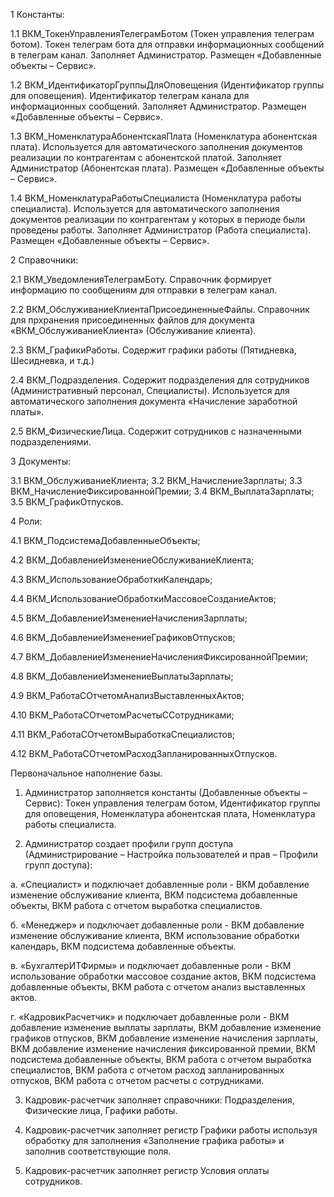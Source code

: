 1 Константы:

1.1 ВКМ_ТокенУправленияТелеграмБотом (Токен управления телеграм ботом). Токен телеграм бота для отправки информационных сообщений в телеграм канал. Заполняет Администратор. Размещен «Добавленные объекты – Сервис».

1.2 ВКМ_ИдентификаторГруппыДляОповещения (Идентификатор группы для оповещения). Идентификатор телеграм канала для информационных сообщений. Заполняет Администратор. Размещен «Добавленные объекты – Сервис».

1.3 ВКМ_НоменклатураАбонентскаяПлата (Номенклатура абонентская плата). Используется для автоматического заполнения документов реализации по контрагентам с абонентской платой. Заполняет Администратор (Абонентская плата). Размещен «Добавленные объекты – Сервис».

1.4 ВКМ_НоменклатураРаботыСпециалиста (Номенклатура работы специалиста). Используется для автоматического заполнения документов реализации по контрагентам у которых в периоде были проведены работы. Заполняет Администратор (Работа специалиста). Размещен «Добавленные объекты – Сервис».

2 Справочники:

2.1 ВКМ_УведомленияТелеграмБоту. Справочник формирует информацию по сообщениям для отправки в телеграм канал.

2.2 ВКМ_ОбслуживаниеКлиентаПрисоединенныеФайлы. Справочник для прхранения присоединенных файлов для документа «ВКМ_ОбслуживаниеКлиента» (Обслуживание клиента).

2.3 ВКМ_ГрафикиРаботы. Содержит графики работы (Пятидневка, Шесидневка, и т.д.)

2.4 ВКМ_Подразделения. Содержит подразделения для сотрудников (Административный персонал, Специалисты). Используется для автоматического заполнения документа «Начисление заработной платы».

2.5 ВКМ_ФизическиеЛица. Содержит сотрудников с назначенными подразделениями.

3 Документы:

3.1 ВКМ_ОбслуживаниеКлиента;
3.2 ВКМ_НачислениеЗарплаты;
3.3 ВКМ_НачислениеФиксированнойПремии;
3.4 ВКМ_ВыплатаЗарплаты;
3.5 ВКМ_ГрафикОтпусков.

4 Роли:

4.1 ВКМ_ПодсистемаДобавленныеОбъекты;

4.2 ВКМ_ДобавлениеИзменениеОбслуживаниеКлиента;

4.3 ВКМ_ИспользованиеОбработкиКалендарь;

4.4 ВКМ_ИспользованиеОбработкиМассовоеСозданиеАктов;

4.5 ВКМ_ДобавлениеИзменениеНачисленияЗарплаты;


4.6 ВКМ_ДобавлениеИзменениеГрафиковОтпусков;

4.7 ВКМ_ДобавлениеИзменениеНачисленияФиксированнойПремии;

4.8 ВКМ_ДобавлениеИзменениеВыплатыЗарплаты;

4.9 ВКМ_РаботаСОтчетомАнализВыставленныхАктов;

4.10 ВКМ_РаботаСОтчетомРасчетыССотрудниками;

4.11 ВКМ_РаботаСОтчетомВыработкаСпециалистов;

4.12 ВКМ_РаботаСОтчетомРасходЗапланированныхОтпусков.

Первоначальное наполнение базы.
1. Администратор заполняется константы (Добавленные объекты – Сервис): Токен управления телеграм ботом, Идентификатор группы для оповещения, Номенклатура абонентская плата, Номенклатура работы специалиста.

2. Администратор создает профили групп доступа (Администрирование – Настройка пользователей и прав – Профили групп доступа):

а. «Специалист» и подключает добавленные роли - ВКМ добавление изменение обслуживание клиента, ВКМ подсистема добавленные объекты, ВКМ работа с отчетом выработка специалистов.

б. «Менеджер» и подключает добавленные роли - ВКМ добавление изменение обслуживание клиента, ВКМ использование обработки календарь, ВКМ подсистема добавленные объекты.

в. «БухгалтерИТФирмы» и подключает добавленные роли - ВКМ использование обработки массовое создание актов, ВКМ подсистема добавленные объекты, ВКМ работа с отчетом анализ выставленных актов.

г. «КадровикРасчетчик» и подключает добавленные роли - ВКМ добавление изменение выплаты зарплаты, ВКМ добавление изменение графиков отпусков, ВКМ добавление изменение начисления зарплаты, ВКМ добавление изменение начисления фиксированной премии, ВКМ подсистема добавленные объекты, ВКМ работа с отчетом выработка специалистов, ВКМ работа с отчетом расход запланированных отпусков, ВКМ работа с отчетом расчеты с сотрудниками.

3. Кадровик-расчетчик заполняет справочники: Подразделения, Физические лица, Графики работы.

4. Кадровик-расчетчик заполняет регистр Графики работы используя обработку для заполнения «Заполнение графика работы» и заполнив соответствующие поля.

5. Кадровик-расчетчик заполняет регистр Условия оплаты сотрудников.
